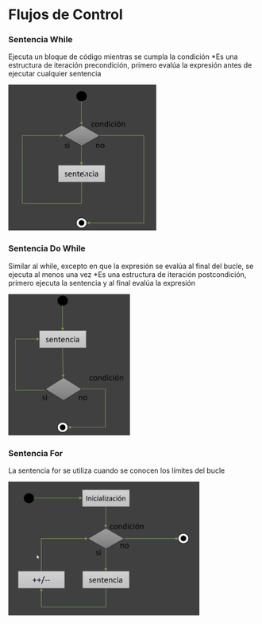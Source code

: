 # Flujos de Control

### Sentencia While
Ejecuta un bloque de código mientras se cumpla la condición
*Es una estructura de iteración precondición, primero evalúa la expresión antes de ejecutar cualquier sentencia

![Texto alternativo](../sources/while.png)

### Sentencia Do While
Similar al while, excepto en que la expresión se evalúa al final del bucle, se ejecuta al menos una vez
*Es una estructura de iteración postcondición, primero ejecuta la sentencia y al final evalúa la expresión

![Texto alternativo](../sources/do_while.png)

### Sentencia For
La sentencia for se utiliza cuando se conocen los límites del bucle

![Texto alternativo](../sources/for.png)